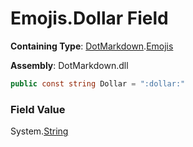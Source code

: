 # Emojis\.Dollar Field

**Containing Type**: [DotMarkdown](../../README.md)\.[Emojis](../README.md)

**Assembly**: DotMarkdown\.dll

```csharp
public const string Dollar = ":dollar:"
```

### Field Value

System\.[String](https://docs.microsoft.com/en-us/dotnet/api/system.string)